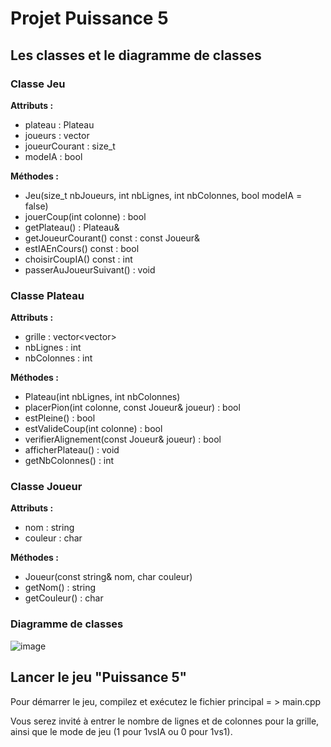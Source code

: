 # Projet Puissance 5

## Les classes et le diagramme de classes

### Classe Jeu
**Attributs :**
- plateau : Plateau
- joueurs : vector<Joueur>
- joueurCourant : size_t
- modeIA : bool

**Méthodes :**
- Jeu(size_t nbJoueurs, int nbLignes, int nbColonnes, bool modeIA = false)
- jouerCoup(int colonne) : bool
- getPlateau() : Plateau&
- getJoueurCourant() const : const Joueur&
- estIAEnCours() const : bool
- choisirCoupIA() const : int
- passerAuJoueurSuivant() : void
  
### Classe Plateau
**Attributs :**
- grille : vector<vector<char>>
- nbLignes : int
- nbColonnes : int

**Méthodes :**
- Plateau(int nbLignes, int nbColonnes)
- placerPion(int colonne, const Joueur& joueur) : bool
- estPleine() : bool
- estValideCoup(int colonne) : bool
- verifierAlignement(const Joueur& joueur) : bool
- afficherPlateau() : void
- getNbColonnes() : int

### Classe Joueur
**Attributs :**
- nom : string
- couleur : char

**Méthodes :**
- Joueur(const string& nom, char couleur)
- getNom() : string
- getCouleur() : char

### Diagramme de classes

![image](https://github.com/ayabelarbi/puissance5/assets/157014423/d384d80f-748d-46b1-80c9-85f7b6bdde0b)

## Lancer le jeu "Puissance 5"

Pour démarrer le jeu, compilez et exécutez le fichier principal = > main.cpp

Vous serez invité à entrer le nombre de lignes et de colonnes pour la grille, ainsi que le mode de jeu (1 pour 1vsIA ou 0 pour 1vs1).
